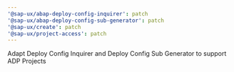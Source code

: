 ```yaml
---
'@sap-ux/abap-deploy-config-inquirer': patch
'@sap-ux/abap-deploy-config-sub-generator': patch
'@sap-ux/create': patch
'@sap-ux/project-access': patch
---
```


Adapt Deploy Config Inquirer and Deploy Config Sub Generator to support ADP Projects
